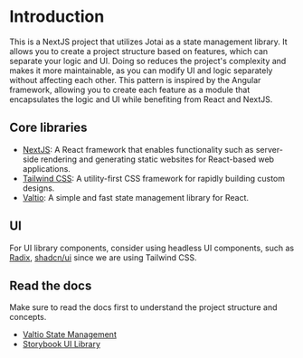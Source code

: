 # Introduction

This is a NextJS project that utilizes Jotai as a state management library. It allows you to create a project structure
based on features, which can separate your logic and UI. Doing so reduces the project's complexity and makes it more
maintainable, as you can modify UI and logic separately without affecting each other. This pattern is inspired by the
Angular framework, allowing you to create each feature as a module that encapsulates the logic and UI while benefiting
from React and NextJS.

## Core libraries

- [NextJS](https://nextjs.org/): A React framework that enables functionality such as server-side rendering and generating static websites for React-based web applications.
- [Tailwind CSS](https://tailwindcss.com/): A utility-first CSS framework for rapidly building custom designs.
- [Valtio](https://valtio.dev/docs/introduction/getting-started): A simple and fast state management library for React.

## UI
For UI library components, consider using headless UI components,
such as [Radix](https://radix-ui.com/), [shadcn/ui](https://ui.shadcn.com/) since we are using Tailwind CSS.


## Read the docs

Make sure to read the docs first to understand the project structure and concepts.

- [Valtio State Management](./docs/Valtio.md)
- [Storybook UI Library](./docs/Storybook.md)
